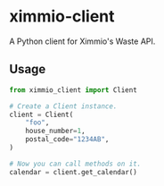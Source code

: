 # ximmio-client

A Python client for Ximmio's Waste API.

## Usage

```python
from ximmio_client import Client

# Create a Client instance.
client = Client(
    "foo",
    house_number=1,
    postal_code="1234AB",
)

# Now you can call methods on it.
calendar = client.get_calendar()
```